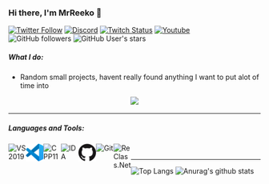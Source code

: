 ### Hi there, I'm MrReeko 👋

[![Twitter Follow](https://img.shields.io/twitter/follow/MrReekoTV?color=%234183c4&logo=twitter&style=for-the-badge)](https://twitter.com/intent/follow?original_referer=https%3A%2F%2Fgithub.com%2FMrReekoTV&screen_name=MrReekoTV)
[![Discord](https://img.shields.io/twitter/url?color=%234183c4&label=Discord&logo=discord&style=for-the-badge&url=https%3A%2F%2Fdiscord.gg%2FAMTDZvC)](https://discord.gg/BmpaEsHYcX)
[![Twitch Status](https://img.shields.io/twitch/status/MrReekoFTWxD?color=%234183c4&logo=Twitch&style=for-the-badge)](https://twitch.tv/MrReekoFTWxD)
[![Youtube](https://img.shields.io/twitter/url?color=%234183c4&label=Youtube&logo=youtube&style=for-the-badge&url=https%3A%2F%2Fdiscord.gg%2FAMTDZvC)](https://www.youtube.com/channel/UCCPb7bwUiN5TKueb4pOsejQ)</br>
![GitHub followers](https://img.shields.io/github/followers/MrReekoFTWxD?label=Github%20Follower&logo=github&style=for-the-badge)
![GitHub User's stars](https://img.shields.io/github/stars/MrReekoFTWxD?affiliations=OWNER&color=%234183c4&label=Github%20Stars&logo=github&style=for-the-badge)

##### What I do:
- Random small projects, havent really found anything I want to put alot of time into



<p align="center">
  <img src="https://c.tenor.com/K9-SqJMNjkEAAAAC/emotional-damage.gif" />
</p>

---

##### Languages and Tools:

<img align="left" alt="VS2019" width="35px" src="https://upload.wikimedia.org/wikipedia/commons/thumb/c/cd/Visual_Studio_2017_Logo.svg/1024px-Visual_Studio_2017_Logo.svg.png"/>
<img align="left" alt="Visual Studio Code" width="35px" src="https://raw.githubusercontent.com/github/explore/80688e429a7d4ef2fca1e82350fe8e3517d3494d/topics/visual-studio-code/visual-studio-code.png" />
<img align="left" alt="CPP11" width="35px" src="https://upload.wikimedia.org/wikipedia/commons/thumb/1/18/ISO_C%2B%2B_Logo.svg/306px-ISO_C%2B%2B_Logo.svg.png" />
<img align="left" alt="IDA" width="35px" src="https://www.saashub.com/images/app/service_logos/19/1e0d827a9c4c/large.png?1541972415" />
<img align="left" alt="GitHub" width="35px" src="https://raw.githubusercontent.com/github/explore/78df643247d429f6cc873026c0622819ad797942/topics/github/github.png" />
<img align="left" alt="Git" width="35px" src="https://upload.wikimedia.org/wikipedia/commons/thumb/3/3f/Git_icon.svg/1024px-Git_icon.svg.png" />
<img align="left" alt="ReClass.Net" width="35px" src="https://avatars.githubusercontent.com/u/36203059?s=200&v=4" />




</br>

---
![Top Langs](https://github-readme-stats.vercel.app/api/top-langs/?username=MrReekoFTWxD&layout=compact&theme=dracula)
![Anurag's github stats](https://github-readme-stats.vercel.app/api?username=MrReekoFTWxD&show_icons=true&theme=dracula)
